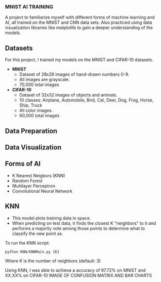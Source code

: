 ### MNIST AI TRAINING

A project to familiarize myself with different forms of machine learning and AI, all trained on the MNIST and CNN data sets.
Also practiced using data visualization libraries like matplotlib to gain a deeper understanding of the models. 

## Datasets
For this project, I trained my models on the MNIST and CIFAR-10 datasets.
- **MNIST**
    - Dataset of 28x28 images of hand-drawn numbers 0-9.
    - All images are grayscale.
    - 70,000 total images
- **CIFAR-10**
    - Dataset of 32x32 images of objects and animals.
    - 10 classes: Airplane, Automobile, Bird, Cat, Deer, Dog, Frog, Horse, Ship, Truck
    - All color images.
    - 60,000 total images

## Data Preparation


## Data Visualization


## Forms of AI
- K Nearest Neigbors (KNN)
- Random Forest
- Multilayer Perceptron
- Convolutional Neural Network

## KNN
- This model plots training data in space.
- When predicting on test data, it finds the closest K "neighbors" to it and 
performs a majority vote among those points to determine what to classify the new point as.

To run the KNN script:
```bash
python KNN/KNNMain.py {K}
```
Where K is the number of neighbors (default: 3)

Using KNN, I was able to achieve a accuracy of 97.72% on MNIST and XX.XX% on CIFAR-10
IMAGE OF CONFUSION MATRIX AND BAR CHARTS

